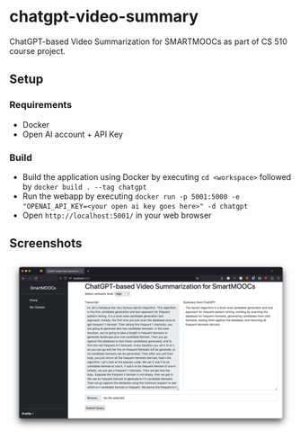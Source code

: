 # chatgpt-video-summary
ChatGPT-based Video Summarization for SMARTMOOCs as part of CS 510 course project.

## Setup

### Requirements
- Docker
- Open AI account + API Key

### Build
- Build the application using Docker by executing `cd <workspace>` followed by `docker build . --tag chatgpt`
- Run the webapp by executing `docker run -p 5001:5000 -e "OPENAI_API_KEY=<your open ai key goes here>" -d chatgpt `
- Open `http://localhost:5001/` in your web browser


## Screenshots
![Screenshot](Screenshot.png "Screenshot")
